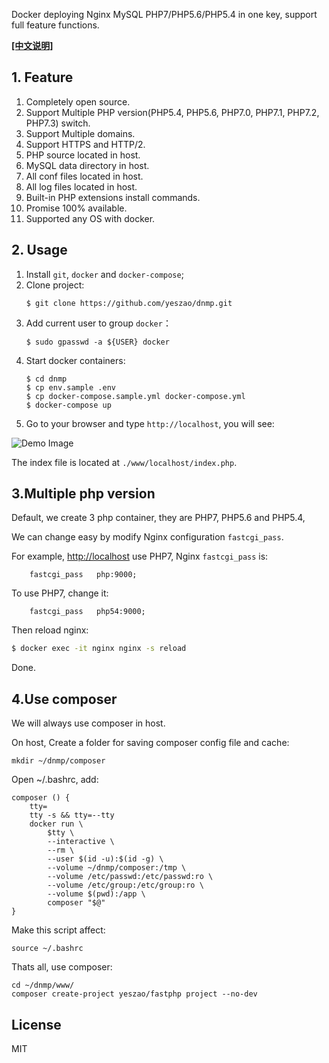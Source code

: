 Docker deploying Nginx MySQL PHP7/PHP5.6/PHP5.4 in one key, support full feature functions.

**[[中文说明]](README.md)**


## 1. Feature
1. Completely open source.
2. Support Multiple PHP version(PHP5.4, PHP5.6, PHP7.0, PHP7.1, PHP7.2, PHP7.3) switch.
3. Support Multiple domains.
4. Support HTTPS and HTTP/2.
5. PHP source located in host.
6. MySQL data directory in host.
7. All conf files located in host.
8. All log files located in host.
9. Built-in PHP extensions install commands.
10. Promise 100% available.
11. Supported any OS with docker.

## 2. Usage
1. Install `git`, `docker` and `docker-compose`;
2. Clone project:
    ```
    $ git clone https://github.com/yeszao/dnmp.git
    ```
3. Add current user to group `docker`：
    ```
    $ sudo gpasswd -a ${USER} docker
    ```
4. Start docker containers:
    ```
    $ cd dnmp
    $ cp env.sample .env
    $ cp docker-compose.sample.yml docker-compose.yml
    $ docker-compose up
    ```
5. Go to your browser and type `http://localhost`, you will see:

![Demo Image](./snapshot.png)

The index file is located at `./www/localhost/index.php`.


## 3.Multiple php version
Default, we create 3 php container, they are PHP7, PHP5.6 and PHP5.4,

We can change easy by modify Nginx configuration `fastcgi_pass`.

For example, [http://localhost](http://localhost) use PHP7, Nginx `fastcgi_pass` is:
```
    fastcgi_pass   php:9000;
```
To use PHP7, change it:
```
    fastcgi_pass   php54:9000;
```
Then reload nginx:
```bash
$ docker exec -it nginx nginx -s reload
```
Done.

## 4.Use composer
We will always use composer in host.

On host, Create a folder for saving composer config file and cache:
```
mkdir ~/dnmp/composer
```
Open ~/.bashrc, add:
```
composer () {
    tty=
    tty -s && tty=--tty
    docker run \
        $tty \
        --interactive \
        --rm \
        --user $(id -u):$(id -g) \
        --volume ~/dnmp/composer:/tmp \
        --volume /etc/passwd:/etc/passwd:ro \
        --volume /etc/group:/etc/group:ro \
        --volume $(pwd):/app \
        composer "$@"
}
```
Make this script affect:
```
source ~/.bashrc
```
Thats all, use composer:
```
cd ~/dnmp/www/
composer create-project yeszao/fastphp project --no-dev
```

## License
MIT